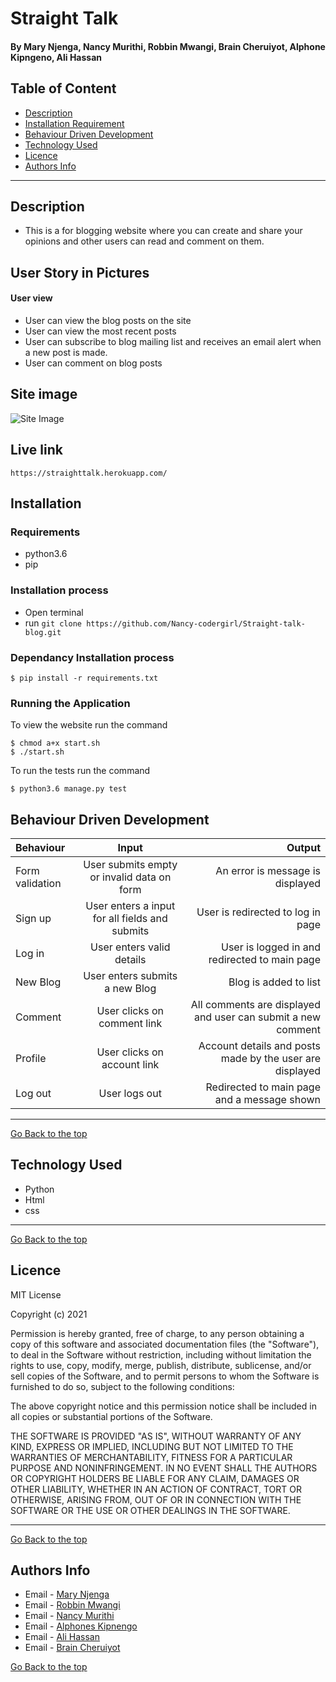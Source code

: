 # Straight Talk
#### By Mary Njenga, Nancy Murithi, Robbin Mwangi, Brain Cheruiyot, Alphone Kipngeno, Ali Hassan
## Table of Content
+ [Description](#description)
+ [Installation Requirement](#Installation)
+ [Behaviour Driven Development](#Behaviour-Driven-Development)
+ [Technology Used](#technology-used)
+ [Licence](#licence)
+ [Authors Info](#authors-info)

****
## Description 
- This is a for blogging website where you can create and share your opinions and other users can read and comment on them.

## User Story in Pictures
####  User view
* User can view the blog posts on the site
* User can view the most recent posts
* User can subscribe to blog mailing list and receives an email alert when a new post is made.
* User can comment on blog posts

## Site image
![Site Image](app/static/photos/site.png)

## Live link
`https://straighttalk.herokuapp.com/`
## Installation
### Requirements
* python3.6
* pip 

### Installation process
* Open terminal
* run `git clone https://github.com/Nancy-codergirl/Straight-talk-blog.git`

### Dependancy Installation process
```
$ pip install -r requirements.txt

```

### Running the Application
To view the website run the command
```
$ chmod a+x start.sh
$ ./start.sh

```
To run the tests run the command
```
$ python3.6 manage.py test

```
## Behaviour Driven Development
| Behaviour | Input | Output |
| :---------------- | :---------------: | ------------------: |
|  Form validation    | User submits empty or invalid data on form | An error is message is displayed    |
|  Sign up   | User enters a input for all fields and submits    | User is redirected to log in page|
|  Log in   | User enters valid details  | User is logged in and redirected to main page|
|  New Blog   | User enters submits a new Blog  | Blog is added to list |
|  Comment   | User clicks on comment link | All comments are displayed and user can submit a new comment|
|  Profile   | User clicks on account link | Account details and posts made by the user are displayed |
|  Log out   | User logs out |Redirected to main page and a message shown |

****

[Go Back to the top](#Straight-Talk)
## Technology Used
* Python
* Html
* css

****
[Go Back to the top](#Straight-Talk)
## Licence
MIT License

Copyright (c) 2021

Permission is hereby granted, free of charge, to any person obtaining a copy
of this software and associated documentation files (the "Software"), to deal
in the Software without restriction, including without limitation the rights
to use, copy, modify, merge, publish, distribute, sublicense, and/or sell
copies of the Software, and to permit persons to whom the Software is
furnished to do so, subject to the following conditions:

The above copyright notice and this permission notice shall be included in all
copies or substantial portions of the Software.

THE SOFTWARE IS PROVIDED "AS IS", WITHOUT WARRANTY OF ANY KIND, EXPRESS OR
IMPLIED, INCLUDING BUT NOT LIMITED TO THE WARRANTIES OF MERCHANTABILITY,
FITNESS FOR A PARTICULAR PURPOSE AND NONINFRINGEMENT. IN NO EVENT SHALL THE
AUTHORS OR COPYRIGHT HOLDERS BE LIABLE FOR ANY CLAIM, DAMAGES OR OTHER
LIABILITY, WHETHER IN AN ACTION OF CONTRACT, TORT OR OTHERWISE, ARISING FROM,
OUT OF OR IN CONNECTION WITH THE SOFTWARE OR THE USE OR OTHER DEALINGS IN THE
SOFTWARE.


****
[Go Back to the top](#Straight-Talk)
## Authors Info
* Email - [Mary Njenga](mary.njenga@student.moringaschool.com)
* Email - [Robbin Mwangi](robbin.githimbo@student.moringaschool.com)
* Email - [Nancy Murithi](nancy.murithi@student.moringaschool.com)
* Email - [Alphones Kipnengo](alphones.kipngeno@student.moringaschool.com)
* Email - [Ali Hassan](mary.njenga@student.moringaschool.com)
* Email - [Brain Cheruiyot](brain.cheruiyot@student.moringaschool.com)

[Go Back to the top](#Straight-Talk)
